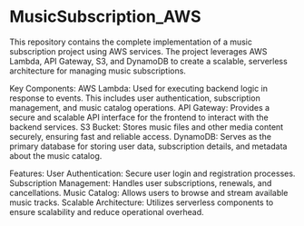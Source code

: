 # MusicSubscription_AWS
This repository contains the complete implementation of a music subscription project using AWS services. 
The project leverages AWS Lambda, API Gateway, S3, and DynamoDB to create a scalable, serverless architecture for managing music subscriptions.

Key Components:
AWS Lambda: Used for executing backend logic in response to events. This includes user authentication, subscription management, and music catalog operations.
API Gateway: Provides a secure and scalable API interface for the frontend to interact with the backend services.
S3 Bucket: Stores music files and other media content securely, ensuring fast and reliable access.
DynamoDB: Serves as the primary database for storing user data, subscription details, and metadata about the music catalog.

Features:
User Authentication: Secure user login and registration processes.
Subscription Management: Handles user subscriptions, renewals, and cancellations.
Music Catalog: Allows users to browse and stream available music tracks.
Scalable Architecture: Utilizes serverless components to ensure scalability and reduce operational overhead.


